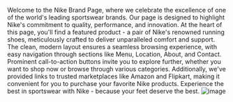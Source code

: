 Welcome to the Nike Brand Page, where we celebrate the excellence of one of the world's leading sportswear brands. Our page is designed to highlight Nike's commitment to quality, performance, and innovation. At the heart of this page, you'll find a featured product - a pair of Nike's renowned running shoes, meticulously crafted to deliver unparalleled comfort and support. The clean, modern layout ensures a seamless browsing experience, with easy navigation through sections like Menu, Location, About, and Contact. Prominent call-to-action buttons invite you to explore further, whether you want to shop now or browse through various categories. Additionally, we've provided links to trusted marketplaces like Amazon and Flipkart, making it convenient for you to purchase your favorite Nike products. Experience the best in sportswear with Nike - because your feet deserve the best.
![image](https://github.com/user-attachments/assets/6177aa4f-acbb-43e7-af36-99a40fad98dc)

